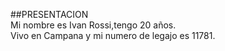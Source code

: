 ##PRESENTACION  
Mi nombre es Ivan Rossi,tengo 20  años.  
Vivo en Campana y mi numero de legajo es 11781.  
